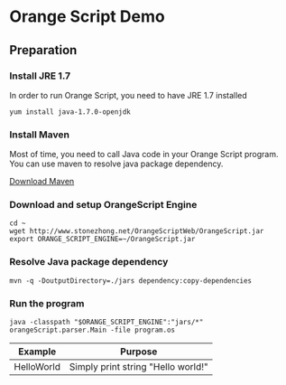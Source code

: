 # Orange Script Demo

## Preparation

### Install JRE 1.7
In order to run Orange Script, you need to have JRE 1.7 installed
<pre><code>yum install java-1.7.0-openjdk</code></pre>

### Install Maven
Most of time, you need to call Java code in your Orange Script program. You can use maven to resolve java package dependency.

[Download Maven](http://maven.apache.org/download.cgi)

### Download and setup OrangeScript Engine
<pre><code>cd ~
wget http://www.stonezhong.net/OrangeScriptWeb/OrangeScript.jar
export ORANGE_SCRIPT_ENGINE=~/OrangeScript.jar</code></pre>

### Resolve Java package dependency
<pre><code>mvn -q -DoutputDirectory=./jars dependency:copy-dependencies</code></pre>

### Run the program
<pre><code>java -classpath "$ORANGE_SCRIPT_ENGINE":"jars/*" orangeScript.parser.Main -file program.os</code></pre>

| Example  | Purpose |
|----------|:-------------:|
| HelloWorld | Simply print string "Hello world!" |
